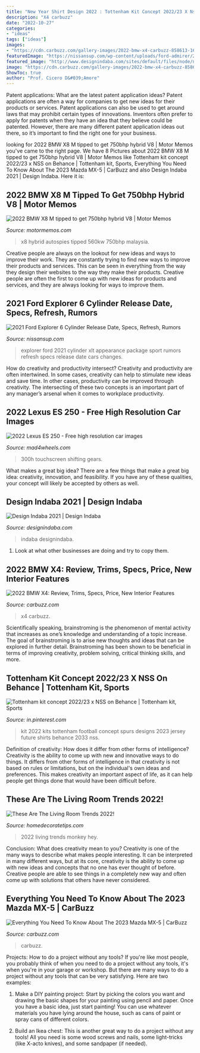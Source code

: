 ```yaml
---
title: "New Year Shirt Design 2022 : Tottenham Kit Concept 2022/23 X Nss On Behance"
description: "X4 carbuzz"
date: "2022-10-27"
categories:
- "ideas"
tags: ["ideas"]
images:
- "https://cdn.carbuzz.com/gallery-images/2022-bmw-x4-carbuzz-858613-1600.jpg"
featuredImage: "https://nissansup.com/wp-content/uploads/ford-admirer/2020/05/2021-ford-explorer-brings-back-xlt-sport-appearance-package-2.jpg"
featured_image: "http://www.designindaba.com/sites/default/files/node/news/25476/di2019jonxpillemer-445.jpg"
image: "https://cdn.carbuzz.com/gallery-images/2022-bmw-x4-carbuzz-858613-1600.jpg"
ShowToc: true
author: "Prof. Cicero D&#039;Amore"
---
```



Patent applications: What are the latest patent application ideas?
Patent applications are often a way for companies to get new ideas for their products or services. Patent applications can also be used to get around laws that may prohibit certain types of innovations. 
Inventors often prefer to apply for patents when they have an idea that they believe could be patented. However, there are many different patent application ideas out there, so it’s important to find the right one for your business.

	

		
looking for 2022 BMW X8 M tipped to get 750bhp hybrid V8 | Motor Memos you've came to the right page. We have 8 Pictures about 2022 BMW X8 M tipped to get 750bhp hybrid V8 | Motor Memos like Tottenham kit concept 2022/23 x NSS on Behance | Tottenham kit, Sports, Everything You Need To Know About The 2023 Mazda MX-5 | CarBuzz and also Design Indaba 2021 | Design Indaba. Here it is:
		
    
## 2022 BMW X8 M Tipped To Get 750bhp Hybrid V8 | Motor Memos

<img loading=lazy src="https://www.motormemos.com/wp-content/uploads/2020/11/10-bmw-x8-render-2020-front.jpg" onerror="this.onerror=null;this.src='https://tse1.mm.bing.net/th?id=OIP.Op0G7yxkKutFE3SOJVR43QHaE7&amp;pid=15.1';" alt="2022 BMW X8 M tipped to get 750bhp hybrid V8 | Motor Memos">

_Source: motormemos.com_

>x8 hybrid autospies tipped 560kw 750bhp malaysia. 

	

Creative people are always on the lookout for new ideas and ways to improve their work. They are constantly trying to find new ways to improve their products and services. This can be seen in everything from the way they design their websites to the way they make their products. Creative people are often the first to come up with new ideas for products and services, and they are always looking for ways to improve them.

    
## 2021 Ford Explorer 6 Cylinder Release Date, Specs, Refresh, Rumors

<img loading=lazy src="https://nissansup.com/wp-content/uploads/ford-admirer/2020/05/2021-ford-explorer-brings-back-xlt-sport-appearance-package-2.jpg" onerror="this.onerror=null;this.src='https://tse1.mm.bing.net/th?id=OIP.Xl0A3cc74gp6FeZv0s3U7QHaEo&amp;pid=15.1';" alt="2021 Ford Explorer 6 Cylinder Release Date, Specs, Refresh, Rumors">

_Source: nissansup.com_

>explorer ford 2021 cylinder xlt appearance package sport rumors refresh specs release date cars changes. 

	

How do creativity and productivity intersect?
Creativity and productivity are often intertwined. In some cases, creativity can help to stimulate new ideas and save time. In other cases, productivity can be improved through creativity. The intersecting of these two concepts is an important part of any manager’s arsenal when it comes to workplace productivity.

    
## 2022 Lexus ES 250 - Free High Resolution Car Images

<img loading=lazy src="https://www.mad4wheels.com/img/free-car-images/mobile/18844/lexus-es-250-2022-628922.jpg" onerror="this.onerror=null;this.src='https://tse1.mm.bing.net/th?id=OIP.2bK4NOONLnYrtpdK9wo_hQHaEK&amp;pid=15.1';" alt="2022 Lexus ES 250 - Free high resolution car images">

_Source: mad4wheels.com_

>300h touchscreen shifting gears. 

	

What makes a great big idea?
There are a few things that make a great big idea: creativity, innovation, and feasibility. If you have any of these qualities, your concept will likely be accepted by others as well.

    
## Design Indaba 2021 | Design Indaba

<img loading=lazy src="http://www.designindaba.com/sites/default/files/node/news/25476/di2019jonxpillemer-445.jpg" onerror="this.onerror=null;this.src='https://tse3.mm.bing.net/th?id=OIP.ggHzt3MZSE00-gV-cY2R8wHaEK&amp;pid=15.1';" alt="Design Indaba 2021 | Design Indaba">

_Source: designindaba.com_

>indaba designindaba. 

	

1. Look at what other businesses are doing and try to copy them.

    
## 2022 BMW X4: Review, Trims, Specs, Price, New Interior Features

<img loading=lazy src="https://cdn.carbuzz.com/gallery-images/2022-bmw-x4-carbuzz-858613-1600.jpg" onerror="this.onerror=null;this.src='https://tse4.mm.bing.net/th?id=OIP.5M_syS2IO2yB9qmcp-kQXAHaE7&amp;pid=15.1';" alt="2022 BMW X4: Review, Trims, Specs, Price, New Interior Features">

_Source: carbuzz.com_

>x4 carbuzz. 

	

Scientifically speaking, brainstroming is the phenomenon of mental activity that increases as one’s knowledge and understanding of a topic increase. The goal of brainstroming is to arise new thoughts and ideas that can be explored in further detail. Brainstroming has been shown to be beneficial in terms of improving creativity, problem solving, critical thinking skills, and more.

    
## Tottenham Kit Concept 2022/23 X NSS On Behance | Tottenham Kit, Sports

<img loading=lazy src="https://i.pinimg.com/736x/11/0f/8f/110f8fe5f0d1498a78da3942997db73c.jpg" onerror="this.onerror=null;this.src='https://tse1.mm.bing.net/th?id=OIP.pyoYbtE_tLBRA7I6_-NliwHaJ4&amp;pid=15.1';" alt="Tottenham kit concept 2022/23 x NSS on Behance | Tottenham kit, Sports">

_Source: in.pinterest.com_

>kit 2022 kits tottenham football concept spurs designs 2023 jersey future shirts behance 2033 nss. 

	

Definition of creativity: How does it differ from other forms of intelligence?
Creativity is the ability to come up with new and innovative ways to do things. It differs from other forms of intelligence in that creativity is not based on rules or limitations, but on the individual's own ideas and preferences. This makes creativity an important aspect of life, as it can help people get things done that would have been difficult before.

    
## These Are The Living Room Trends 2022!

<img loading=lazy src="https://homedecoratetips.com/wp-content/uploads/2020/07/Living-Room-Trends-2022-5.jpg" onerror="this.onerror=null;this.src='https://tse3.mm.bing.net/th?id=OIP.LQv8CJSs1l2rm_sNXxERqwAAAA&amp;pid=15.1';" alt="These Are The Living Room Trends 2022!">

_Source: homedecoratetips.com_

>2022 living trends monkey hey. 

	

Conclusion: What does creativity mean to you?
Creativity is one of the many ways to describe what makes people interesting. It can be interpreted in many different ways, but at its core, creativity is the ability to come up with new ideas and concepts that no one has ever thought of before. Creative people are able to see things in a completely new way and often come up with solutions that others have never considered.

    
## Everything You Need To Know About The 2023 Mazda MX-5 | CarBuzz

<img loading=lazy src="https://cdn.carbuzz.com/gallery-images/1600/838000/500/838558.jpg" onerror="this.onerror=null;this.src='https://tse1.mm.bing.net/th?id=OIP.nwS4txGc-QHh6sQ4BbEndwHaE8&amp;pid=15.1';" alt="Everything You Need To Know About The 2023 Mazda MX-5 | CarBuzz">

_Source: carbuzz.com_

>carbuzz. 

	

Projects: How to do a project without any tools?
If you're like most people, you probably think of when you need to do a project without any tools, it's when you're in your garage or workshop. But there are many ways to do a project without any tools that can be very satisfying. Here are two examples: 
1. Make a DIY painting project: Start by picking the colors you want and drawing the basic shapes for your painting using pencil and paper. Once you have a basic idea, just start painting! You can use whatever materials you have lying around the house, such as cans of paint or spray cans of different colors. 

2. Build an Ikea chest: This is another great way to do a project without any tools! All you need is some wood screws and nails, some light-tricks (like X-acto knives), and some sandpaper (if needed).

